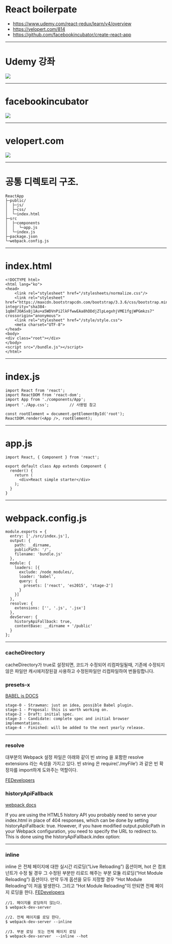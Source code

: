 React boilerpate
===
+ https://www.udemy.com/react-redux/learn/v4/overview
+ https://velopert.com/814
+ https://github.com/facebookincubator/create-react-app


----

# Udemy 강좌
![](http://i.imgur.com/CcMp9xz.png)

---
# facebookincubator
![](http://i.imgur.com/BgKN1zX.png)

---
# velopert.com
![](http://i.imgur.com/xQzi67z.png)

---
# 공통 디렉토리 구조.
```
ReactApp
├─public/
│  ├─js/
│  ├─css/
│  └─index.html
├─src
│  ├─components
│  │  └─app.js
│  └─index.js
├─package.json
└─webpack.config.js
```

---

# index.html

```
<!DOCTYPE html>
<html lang="ko">
<head>
    <link rel="stylesheet" href="/stylesheets/normalize.css"/>
    <link rel="stylesheet" href="https://maxcdn.bootstrapcdn.com/bootstrap/3.3.6/css/bootstrap.min.css" integrity="sha384-1q8mTJOASx8j1Au+a5WDVnPi2lkFfwwEAa8hDDdjZlpLegxhjVME1fgjWPGmkzs7" crossorigin="anonymous">
    <link rel="stylesheet" href="/style/style.css">
    <meta charset="UTF-8">
</head>
<body>
<div class="root"></div>
</body>
<script src="/bundle.js"></script>
</html>

```

---

# index.js
```
import React from 'react';
import ReactDOM from 'react-dom';
import App from './components/App';
import './App.css';			// 사용법 참고

const rootElement = document.getElementById('root');    
ReactDOM.render(<App />, rootElement);

```

---

# app.js
```
import React, { Component } from 'react';

export default class App extends Component {
  render() {
    return (
      <div>React simple starter</div>
    );
  }
}
```

---
# webpack.config.js

```
module.exports = {
  entry: ['./src/index.js'],
  output: {
    path: __dirname,
    publicPath: '/',
    filename: 'bundle.js'
  },
  module: {
    loaders: [{
      exclude: /node_modules/,
      loader: 'babel',
      query: {
        presets: ['react', 'es2015', 'stage-2']
      }
    }]
  },
  resolve: {
    extensions: ['', '.js', '.jsx']
  },
  devServer: {
    historyApiFallback: true,
    contentBase: __dirname + '/public'
  }
};

```

---

### cacheDirectory
cacheDirectory가 true로 설정되면, 코드가 수정되어 리컴파일될때, 
기존에 수정되지않은 파일만 캐시에저장된걸 사용하고 
수정된파일만 리컴파일하여 번들링합니다.

### presets-x

[BABEL js DOCS](http://babeljs.io/docs/plugins/)
```
stage-0 - Strawman: just an idea, possible Babel plugin.
stage-1 - Proposal: this is worth working on.
stage-2 - Draft: initial spec.
stage-3 - Candidate: complete spec and initial browser implementations.
stage-4 - Finished: will be added to the next yearly release.
```
---

### resolve

대부분의 Webpack 설정 파일은 아래와 같이 빈 string 을 포함한 resolve extensions 라는 속성을 가지고 있다. 빈 string 은 require(‘./myFile’) 과 같은 빈 확장자를 import하게 
도와주는 역할이다.

[FEDevelopers](https://github.com/FEDevelopers/tech.description/wiki/Webpack%EC%9D%98-%ED%98%BC%EB%9E%80%EC%8A%A4%EB%9F%B0-%EC%82%AC%ED%95%AD%EB%93%A4)

### historyApiFallback

[webpack docs](http://webpack.github.io/docs/webpack-dev-server.html#the-historyapifallback-option)

If you are using the HTML5 history API you probably need to serve your index.html in place of 404 responses, which can be done by setting historyApiFallback: true. However, if you have modified output.publicPath in your Webpack configuration, you need to specify the URL to redirect to. This is done using the historyApiFallback.index option:

---
### inline
inline 은 전체 페이지에 대한 실시간 리로딩(“Live Reloading”) 옵션이며, hot 은 컴포넌트가 수정 될 경우 그 수정된 부분만 리로드 해주는 부분 모듈 리로딩(“Hot Module Reloading”) 옵션이다. 만약 두개 옵션을 모두 지정할 경우 “Hot Module Reloading”이 처음 발생한다. 그리고 “Hot Module Reloading”이 안되면 전체 페이지 로딩을 한다.
[FEDevelopers](https://github.com/FEDevelopers/tech.description/wiki/Webpack%EC%9D%98-%ED%98%BC%EB%9E%80%EC%8A%A4%EB%9F%B0-%EC%82%AC%ED%95%AD%EB%93%A4)

```
//1. 페이지를 로딩하지 않는다.
$ webpack-dev-server

//2. 전체 페이지를 로딩 한다.
$ webpack-dev-server --inline

//3. 부분 로딩  또는 전체 페이지 로딩
$ webpack-dev-server  --inline --hot
```